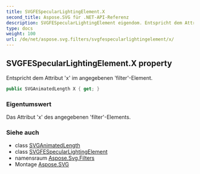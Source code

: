 ```yaml
---
title: SVGFESpecularLightingElement.X
second_title: Aspose.SVG für .NET-API-Referenz
description: SVGFESpecularLightingElement eigendom. Entspricht dem Attribut x im angegebenen filterElement.
type: docs
weight: 100
url: /de/net/aspose.svg.filters/svgfespecularlightingelement/x/
---
```

## SVGFESpecularLightingElement.X property

Entspricht dem Attribut 'x' im angegebenen 'filter'-Element.

```csharp
public SVGAnimatedLength X { get; }
```

### Eigentumswert

Das Attribut 'x' des angegebenen 'filter'-Elements.

### Siehe auch

* class [SVGAnimatedLength](../../../aspose.svg.datatypes/svganimatedlength/)
* class [SVGFESpecularLightingElement](../)
* namensraum [Aspose.Svg.Filters](../../svgfespecularlightingelement/)
* Montage [Aspose.SVG](../../../)


